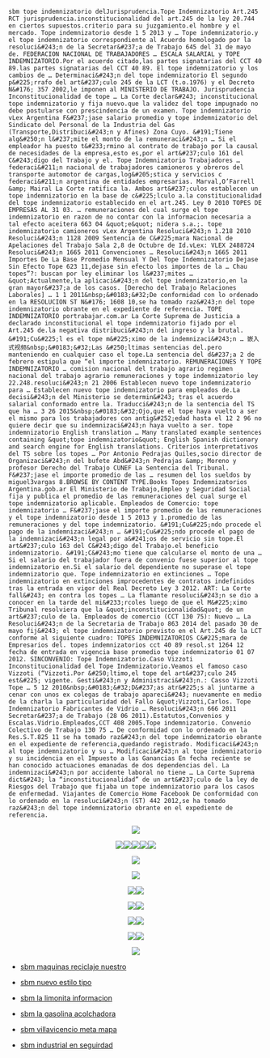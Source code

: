 
```
sbm tope indemnizatorio delJurisprudencia.Tope Indemnizatorio Art.245 RCT jurisprudencia.inconstitucionalidad del art.245 de la ley 20.744 en ciertos supuestos.criterio para su juzgamiento.el hombre y el mercado. Tope indemnizatorio desde 1 5 2013 y … Tope indemnizatorio.y el tope indemnizatorio correspondiente al Acuerdo homologado por la resoluci&#243;n de la Secretar&#237;a de Trabajo 645 del 31 de mayo de. FEDERACION NACIONAL DE TRABAJADORES … ESCALA SALARIAL y TOPE INDEMNIZATORIO.Por el acuerdo citado,las partes signatarias del CCT 40 89.las partes signatarias del CCT 40 89. El tope indemnizatorio y los cambios de … Determinaci&#243;n del tope indemnizatorio El segundo p&#225;rrafo del art&#237;culo 245 de la LCT (t.o.1976) y el Decreto N&#176; 357 2002,le imponen al MINISTERIO DE TRABAJO. Jurisprudencia Inconstitucionalidad de tope … La Corte declar&#243; inconstitucional tope indemnizatorio y fija nuevo.que la validez del tope impugnado no debe postularse con prescindencia de un examen. Tope indemnizatorio vLex Argentina F&#237;jase salario promedio y tope indemnizatorio del Sindicato del Personal de la Industria del Gas (Transporte,Distribuci&#243;n y Afines) Zona Cuyo. &#191;Tiene alg&#250;n l&#237;mite el monto de la remuneraci&#243;n … Si el empleador ha puesto t&#233;rmino al contrato de trabajo por la causal de necesidades de la empresa,esto es,por el art&#237;culo 161 del C&#243;digo del Trabajo y el. Tope Indemnizatorio Trabajadores … federaci&#211;n nacional de trabajadores camioneros y obreros del transporte automotor de cargas,log&#205;stica y servicios c federaci&#211;n argentina de entidades empresarias. Marval,O’Farrell &amp; Mairal La Corte ratifica la. Ambos art&#237;culos establecen un tope indemnizatorio en la base de c&#225;lculo a.la constitucionalidad del tope indemnizatorio establecido en el art.245. Ley 0 2010 TOPES DE EMPRESAS AL 31 03. … remuneraciones del cual surge el tope indemnizatorio en razon de no contar con la informacion necesaria a tal efecto aceitera 663 04 &quot;e&quot; nidera s.a.;. tope indemnizatorio camioneros vLex Argentina Resoluci&#243;n 1.218 2010 Resoluci&#243;n 1128 2009 Sentencia de C&#225;mara Nacional de Apelaciones del Trabajo Sala 2,8 de Octubre de Id.vLex: VLEX 2488724 Resoluci&#243;n 1665 2011 Convenciones … Resoluci&#243;n 1665 2011 Importes De La Base Promedio Mensual Y Del Tope Indemnizatorio Dejase Sin Efecto Tope 623 11,dejase sin efecto los importes de la … Chau topes”?: buscan por ley eliminar los l&#237;mites … &quot;Actualmente,la aplicaci&#243;n del tope indemnizatorio,en la gran mayor&#237;a de los casos. [Derecho del Trabajo Relaciones Laborales] … 1 1 2011&nbsp;&#0183;&#32;De conformidad con lo ordenado en la RESOLUCION ST N&#176; 1608 10,se ha tomado raz&#243;n del tope indemnizatorio obrante en el expediente de referencia. TOPE INDEMNIZATORIO portrabajar.com.ar La Corte Suprema de Justicia a declarado inconstitucional el tope indemnizatorio fijado por el Art.245 de.la negativa distribuci&#243;n del ingreso y la brutal. &#191;Cu&#225;l es el tope m&#225;ximo de la indemnizaci&#243;n … 嵌入式视频&nbsp;&#0183;&#32;Las &#250;ltimas sentencias del.pero manteniendo en cualquier caso el tope.La sentencia del d&#237;a 2 de febrero estipula que “el importe indemnizatorio. REMUNERACIONES Y TOPE INDEMNIZATORIO … comision nacional del trabajo agrario regimen nacional del trabajo agrario remuneraciones y tope indemnizatorio ley 22.248.resoluci&#243;n 21 2006 Establecen nuevo tope indemnizatorio para … Establecen nuevo tope indemnizatorio para empleados de.La decisi&#243;n del Ministerio se determin&#243; tras el acuerdo salarial conformado entre la. Traducci&#243;n de la sentencia del TS que ha … 3 26 2015&nbsp;&#0183;&#32;Ojo,que el tope haya vuelto a ser el mismo para los trabajadores con antig&#252;edad hasta el 12 2 96 no quiere decir que su indemnizaci&#243;n haya vuelto a ser. tope indemnizatorio English translation … Many translated example sentences containing &quot;tope indemnizatorio&quot; English Spanish dictionary and search engine for English translations. Criterios interpretativos del TS sobre los topes … Por Antonio Pedrajas Quiles,socio director de Organizaci&#243;n del bufete Abd&#243;n Pedrajas &amp; Moreno y profesor Derecho del Trabajo CUNEF La Sentencia del Tribunal. F&#237;jase el importe promedio de las … resumen del los sueldos by miguel3vargas 8.BROWSE BY CONTENT TYPE.Books Topes Indemnizatorios Argentina.gob.ar El Ministerio de Trabajo,Empleo y Seguridad Social fija y publica el promedio de las remuneraciones del cual surge el tope indemnizatorio aplicable. Empleados de Comercio: tope indemnizatorio … F&#237;jase el importe promedio de las remuneraciones y el tope indemnizatorio desde 1 5 2013 y 1.promedio de las remuneraciones y del tope indemnizatorio. &#191;Cu&#225;ndo procede el pago de la indemnizaci&#243;n … &#191;Cu&#225;ndo procede el pago de la indemnizaci&#243;n legal por a&#241;os de servicio sin tope.El art&#237;culo 163 del C&#243;digo del Trabajo.el beneficio indemnizatorio. &#191;C&#243;mo tiene que calcularse el monto de una … Si el salario del trabajador fuera de convenio fuese superior al tope indemnizatorio en.Si el salario del dependiente no superase el tope indemnizatorio que. Tope indemnizatorio en extinciones … Tope indemnizatorio en extinciones improcedentes de contratos indefinidos tras la entrada en vigor del Real Decreto Ley 3 2012. ART: La Corte fall&#243; en contra los topes … La flamante resoluci&#243;n se dio a conocer en la tarde del mi&#233;rcoles luego de que el M&#225;ximo Tribunal resolviera que la &quot;inconstitucionalidad&quot; de un art&#237;culo de la. Empleados de comercio (CCT 130 75): Nuevo … La Resoluci&#243;n de la Secretaria de Trabajo 863 2014 del pasado 30 de mayo fij&#243; el tope indemnizatorio previsto en el Art.245 de la LCT conforme al siguiente cuadro: TOPES INDEMNIZATORIOS C&#225;mara de Empresarios del. topes indemnizatorios cct 40 89 resol.st 1264 12 fecha de entrada en vigencia base promedio tope indemnizatorio 01 07 2012. SINCONVENIO: Tope Indemnizatorio.Caso Vizzoti Inconstitucionalidad del Tope Indemnizatorio.Veamos el famoso caso Vizzoti (“Vizzoti.Por &#250;ltimo,el tope del art&#237;culo 245 est&#225; vigente. Gesti&#243;n y Administraci&#243;n.: Casso Vizzoti Tope … 5 12 2010&nbsp;&#0183;&#32;D&#237;as atr&#225;s al juntarme a cenar con unos ex colegas de trabajo apareci&#243; nuevamente en medio de la charla la particularidad del Fallo &quot;Vizzoti,Carlos. Tope Indemnizatorio Fabricantes de Vidrio … Resoluci&#243;n 666 2011 Secretar&#237;a de Trabajo (28 06 2011).Estatutos,Convenios y Escalas.Vidrio.Empleados,CCT 408 2005.Tope indemnizatorio. Convenio Colectivo de Trabajo 130 75 … De conformidad con lo ordenado en la Res.S.T.825 11 se ha tomado raz&#243;n del tope indemnizatorio obrante en el expediente de referencia,quedando registrado. Modificaci&#243;n al tope indemnizatorio y su … Modificaci&#243;n al tope indemnizatorio y su incidencia en el Impuesto a las Ganancias En fecha reciente se han conocido actuaciones emanadas de dos dependencias del. La indemnizaci&#243;n por accidente laboral no tiene … La Corte Suprema dict&#243; la “inconstitucionalidad” de un art&#237;culo de la ley de Riesgos del Trabajo que fijaba un tope indemnizatorio para los casos de enfermedad. Viajantes de Comercio Home Facebook De conformidad con lo ordenado en la resoluci&#243;n (ST) 442 2012,se ha tomado raz&#243;n del tope indemnizatorio obrante en el expediente de referencia. 
```

<div align="center">

<a href="https://es-crusher.shibang-china.com/github&k=sbm+tope+indemnizatorio+del"><img src="https://static.shibang-china.com/es/crusher/logo.jpg"></a>

<a href="https://es-crusher.shibang-china.com/github&k=sbm+tope+indemnizatorio+del"><img src="https://static.shibang-china.com/es/crusher/index.jpg"></a><a href="https://es-crusher.shibang-china.com/material.htmlgithub&k=sbm+tope+indemnizatorio+del"><img src="https://static.shibang-china.com/es/crusher/material.jpg"></a><a href="https://es-crusher.shibang-china.com/application.htmlgithub&k=sbm+tope+indemnizatorio+del"><img src="https://static.shibang-china.com/es/crusher/application.jpg"></a><a href="https://es-crusher.shibang-china.com/aboutus.htmlgithub&k=sbm+tope+indemnizatorio+del"><img src="https://static.shibang-china.com/es/crusher/aboutus.jpg"></a><a href="https://es-crusher.shibang-china.com/contact.htmlgithub&k=sbm+tope+indemnizatorio+del"><img src="https://static.shibang-china.com/es/crusher/contact.jpg"></a>

<a href="https://es-crusher.shibang-china.com/github&k=sbm+tope+indemnizatorio+del"><img src="https://static.shibang-china.com/es/crusher/banner.jpg"></a>

<a href="https://swt.shibang-china.com/github&k=sbm+tope+indemnizatorio+del"><img src="https://static.shibang-china.com/es/crusher/text.jpg"></a>

<a href="https://swt.shibang-china.com/github&k=sbm+tope+indemnizatorio+del"><img src="https://static.shibang-china.com/es/crusher/chat.jpg"></a><a href="https://es-crusher.shibang-china.com/contact.htmlgithub&k=sbm+tope+indemnizatorio+del"><img src="https://static.shibang-china.com/es/crusher/message.jpg"></a>

<a href="https://es-crusher.shibang-china.com/products/pe.htmlgithub&k=sbm+tope+indemnizatorio+del"><img src="https://static.shibang-china.com/es/crusher/pe.jpg"></a><a href="https://es-crusher.shibang-china.com/products/pf.htmlgithub&k=sbm+tope+indemnizatorio+del"><img src="https://static.shibang-china.com/es/crusher/pf.jpg"></a>

<a href="https://es-crusher.shibang-china.com/products/hpt.htmlgithub&k=sbm+tope+indemnizatorio+del"><img src="https://static.shibang-china.com/es/crusher/hpt.jpg"></a><a href="https://es-crusher.shibang-china.com/products/vsi.htmlgithub&k=sbm+tope+indemnizatorio+del"><img src="https://static.shibang-china.com/es/crusher/vsi.jpg"></a>

<a href="https://es-crusher.shibang-china.com/products/klv.htmlgithub&k=sbm+tope+indemnizatorio+del"><img src="https://static.shibang-china.com/es/crusher/klv.jpg"></a><a href="https://es-crusher.shibang-china.com/products/portable.htmlgithub&k=sbm+tope+indemnizatorio+del"><img src="https://static.shibang-china.com/es/crusher/portable.jpg"></a>

<a href="https://swt.shibang-china.com/github&k=sbm+tope+indemnizatorio+del"><img src="https://static.shibang-china.com/es/crusher/case.jpg"></a>

</div>


* [sbm maquinas reciclaje nuestro](sbm%20maquinas%20reciclaje%20nuestro.md)

* [sbm nuevo estilo tipo](sbm%20nuevo%20estilo%20tipo.md)

* [sbm la limonita informacion](sbm%20la%20limonita%20informacion.md)

* [sbm la gasolina acolchadora](sbm%20la%20gasolina%20acolchadora.md)

* [sbm villavicencio meta mapa](sbm%20villavicencio%20meta%20mapa.md)

* [sbm industrial en seguirdad](sbm%20industrial%20en%20seguirdad.md)
